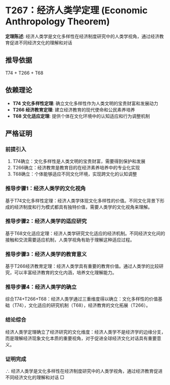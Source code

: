 # T267：经济人类学定理 (Economic Anthropology Theorem)

**定理陈述**: 经济人类学是文化多样性在经济制度研究中的人类学视角，通过经济教育促进不同经济文化的理解和对话

## 推导依据
T74 + T266 + T68

## 依赖理论
- **T74 文化多样性定理**: 确立文化多样性作为人类文明的宝贵财富和发展动力
- **T266 经济教育定理**: 建立经济教育的现代使命和公民素养培养
- **T68 文化适应定理**: 提供个体在文化环境中的认知适应和行为调整机制

## 严格证明

### 前提引入
1. T74确立：文化多样性是人类文明的宝贵财富，需要得到保护和发展
2. T266确立：经济教育是教育目的在经济素养培养中的专业化实现
3. T68确立：个体能够适应不同文化环境，实现跨文化的认知调整

### 推导步骤1：经济人类学的文化视角
基于T74文化多样性定理：经济人类学体现文化多样性的价值。不同文化背景下形成的经济制度和行为模式都具有独特价值，需要人类学的文化视角来理解。

### 推导步骤2：经济人类学的适应研究
基于T68文化适应定理：经济人类学研究文化适应的经济机制。不同经济文化间的接触和交流需要适应机制，人类学视角有助于理解这种适应过程。

### 推导步骤3：经济人类学的教育意义
基于T266经济教育定理：经济人类学具有重要的教育价值。通过人类学的比较研究，可以丰富经济教育的文化内涵，培养文化理解能力。

### 推导步骤4：经济人类学的确立
综合T74+T266+T68：经济人类学通过三重维度得以确立：文化多样性的价值基础（T74），文化适应的研究机制（T68），经济教育的文化拓展（T266）。

### 结论综合
经济人类学定理确立了经济研究的文化维度：经济人类学不是经济学的边缘分支，而是理解经济现象文化本质的重要视角，对于促进全球经济文化对话具有重要意义。

### 证明完成
∴ 经济人类学是文化多样性在经济制度研究中的人类学视角，通过经济教育促进不同经济文化的理解和对话 □
